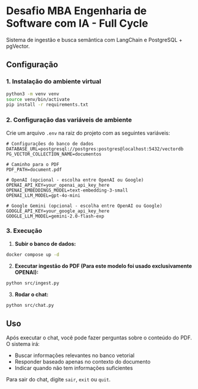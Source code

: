 # Desafio MBA Engenharia de Software com IA - Full Cycle

Sistema de ingestão e busca semântica com LangChain e PostgreSQL + pgVector.

## Configuração

### 1. Instalação do ambiente virtual
```bash
python3 -m venv venv
source venv/bin/activate
pip install -r requirements.txt
```

### 2. Configuração das variáveis de ambiente
Crie um arquivo `.env` na raiz do projeto com as seguintes variáveis:

```env
# Configurações do banco de dados
DATABASE_URL=postgresql://postgres:postgres@localhost:5432/vectordb
PG_VECTOR_COLLECTION_NAME=documentos

# Caminho para o PDF
PDF_PATH=document.pdf

# OpenAI (opcional - escolha entre OpenAI ou Google)
OPENAI_API_KEY=your_openai_api_key_here
OPENAI_EMBEDDINGS_MODEL=text-embedding-3-small
OPENAI_LLM_MODEL=gpt-4o-mini

# Google Gemini (opcional - escolha entre OpenAI ou Google)
GOOGLE_API_KEY=your_google_api_key_here
GOOGLE_LLM_MODEL=gemini-2.0-flash-exp
```

### 3. Execução

1. **Subir o banco de dados:**
```bash
docker compose up -d
```

2. **Executar ingestão do PDF (Para este modelo foi usado exclusivamente OPENAI):**
```bash
python src/ingest.py
```

3. **Rodar o chat:**
```bash
python src/chat.py
```

## Uso

Após executar o chat, você pode fazer perguntas sobre o conteúdo do PDF. O sistema irá:
- Buscar informações relevantes no banco vetorial
- Responder baseado apenas no contexto do documento
- Indicar quando não tem informações suficientes

Para sair do chat, digite `sair`, `exit` ou `quit`.